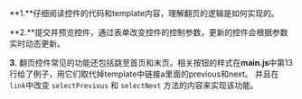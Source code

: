 **1.**仔细阅读控件的代码和template内容，理解翻页的逻辑是如何实现的。

**2.**提交并预览控件，通过表单改变控件的控制参数，更新的控件会根据参数实时动态更新。

**3.** 翻页控件常见的功能还包括跳至首页和末页。相关按钮的样式在**main.js**中第13行给了例子，用它们取代掉template中链接a里面的previous和next。
并且在`link`中改变 `selectPrevious` 和 `selectNext` 方法的内容来实现该功能。